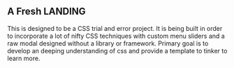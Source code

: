 ## A Fresh LANDING 
This is designed to be a CSS trial and error project. It is being built in order to incorporate a lot of nifty CSS techniques with custom menu sliders and a raw modal designed without a library or framework. Primary goal is to develop an deeping understanding of css and provide a template to tinker to learn more. 


